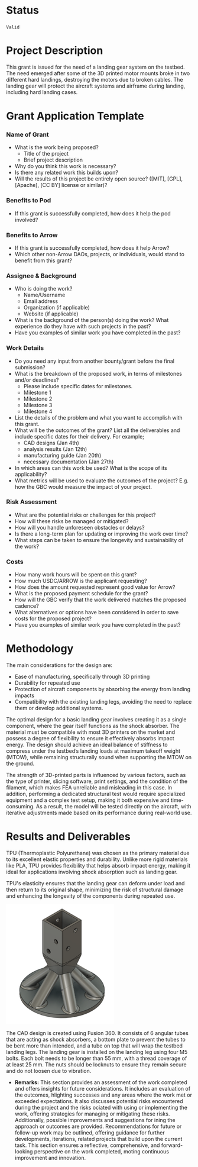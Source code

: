 # Status  

`Valid`

# Project Description

This grant is issued for the need of a landing gear system on the testbed. The need emerged after some of the 3D printed motor mounts broke in two different hard landings, destroying the motors due to broken cables. The landing gear will protect the aircraft systems and airframe during landing, including hard landing cases.

# Grant Application Template
### Name of Grant
- What is the work being proposed?
	- Title of the project
	- Brief project description
- Why do you think this work is necessary?
- Is there any related work this builds upon?
- Will the results of this project be entirely open source? ([MIT], [GPL], [Apache], [CC BY] license or similar)?

### Benefits to Pod
- If this grant is successfully completed, how does it help the pod involved?

### Benefits to Arrow
- If this grant is successfully completed, how does it help Arrow?
- Which other non-Arrow DAOs, projects, or individuals, would stand to benefit from this grant?

### Assignee & Background
- Who is doing the work?
    - Name/Username
    - Email address
    - Organization (if applicable)
    - Website (if applicable)
- What is the background of the person(s) doing the work? What experience do they have with such projects in the past?
- Have you examples of similar work you have completed in the past?

### Work Details
- Do you need any input from another bounty/grant before the final submission?
- What is the breakdown of the proposed work, in terms of milestones and/or deadlines?
    - Please include specific dates for milestones.
    - Milestone 1
    - Milestone 2
    - Milestone 3
    - Milestone 4
- List the details of the problem and what you want to accomplish with this grant.
- What will be the outcomes of the grant? List all the deliverables and include specific dates for their delivery. For example;
    - CAD designs (Jan 4th)
    - analysis results (Jan 12th)
    - manufacturing guide (Jan 20th)
    - necessary documentation (Jan 27th)
- In which areas can this work be used? What is the scope of its applicability?
- What metrics will be used to evaluate the outcomes of the project? E.g. how the GBC would measure the impact of your project.

### Risk Assessment
- What are the potential risks or challenges for this project?
- How will these risks be managed or mitigated?
- How will you handle unforeseen obstacles or delays?
- Is there a long-term plan for updating or improving the work over time?
- What steps can be taken to ensure the longevity and sustainability of the work?

### Costs
- How many work hours will be spent on this grant?
- How much USDC/ARROW is the applicant requesting?
- How does the amount requested represent good value for Arrow?
- What is the proposed payment schedule for the grant?
- How will the GBC verify that the work delivered matches the proposed cadence?
- What alternatives or options have been considered in order to save costs for the proposed project?
- Have you examples of similar work you have completed in the past?

# Methodology 
The main considerations for the design are:

- Ease of manufacturing, specifically through 3D printing
- Durability for repeated use
- Protection of aircraft components by absorbing the energy from landing impacts
- Compatibility with the existing landing legs, avoiding the need to replace them or develop additional systems.

The optimal design for a basic landing gear involves creating it as a single component, where the gear itself functions as the shock absorber. The material must be compatible with most 3D printers on the market and possess a degree of flexibility to ensure it effectively absorbs impact energy. The design should achieve an ideal balance of stiffness to compress under the testbed’s landing loads at maximum takeoff weight (MTOW), while remaining structurally sound when supporting the MTOW on the ground. 

The strength of 3D-printed parts is influenced by various factors, such as the type of printer, slicing software, print settings, and the condition of the filament, which makes FEA unreliable and misleading in this case. In addition, performing a dedicated structural test would require specialized equipment and a complex test setup, making it both expensive and time-consuming. As a result, the model will be tested directly on the aircraft, with iterative adjustments made based on its performance during real-world use.

# Results and Deliverables

TPU (Thermoplastic Polyurethane) was chosen as the primary material due to its excellent elastic properties and durability. Unlike more rigid materials like PLA, TPU provides flexibility that helps absorb impact energy, making it ideal for applications involving shock absorption such as landing gear.

TPU's elasticity ensures that the landing gear can deform under load and then return to its original shape, minimizing the risk of structural damage and enhancing the longevity of the components during repeated use.

![Alt text](aaa.PNG)

The CAD design is created using Fusion 360. It consists of 6 angular tubes that are acting as shock absorbers, a bottom plate to prevent the tubes to be bent more than intended, and a tube on top that will wrap the testbed landing legs. The landing gear is installed on the landing leg using four M5 bolts. Each bolt needs to be longer than 55 mm, with a thread coverage of at least 25 mm. The nuts should be locknuts to ensure they remain secure and do not loosen due to vibration.


- **Remarks:** This section provides an assessment of the work completed and offers insights for future considerations. It includes an evaluation of the outcomes, hlighting successes and any areas where the work met or exceeded expectations. It also discusses potential risks encountered during the project and the risks ociated with using or implementing the work, offering strategies for managing or mitigating these risks. Additionally, possible improvements and suggestions for ining the approach or outcomes are provided. Recommendations for future or follow-up work may be outlined, offering guidance for further developments, iterations, related projects that build upon the current task. This section ensures a reflective, comprehensive, and forward-looking perspective on the work completed, moting continuous improvement and innovation.
